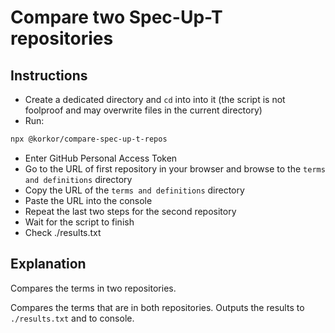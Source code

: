 # Compare two Spec-Up-T repositories

## Instructions

- Create a dedicated directory and `cd` into into it (the script is not foolproof and may overwrite files in the current directory)
- Run:

```bash
npx @korkor/compare-spec-up-t-repos
```

- Enter GitHub Personal Access Token
- Go to the URL of first repository in your browser and browse to the `terms and definitions` directory
- Copy the URL of the `terms and definitions` directory
- Paste the URL into the console
- Repeat the last two steps for the second repository
- Wait for the script to finish
- Check ./results.txt

## Explanation

Compares the terms in two repositories.

Compares the terms that are in both repositories. Outputs the results to `./results.txt` and to console.
